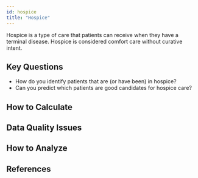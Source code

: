 ```yaml
---
id: hospice
title: "Hospice"
---
```

Hospice is a type of care that patients can receive when they have a terminal disease.  Hospice is considered comfort care without curative intent.

## Key Questions
- How do you identify patients that are (or have been) in hospice?
- Can you predict which patients are good candidates for hospice care?

## How to Calculate

## Data Quality Issues

## How to Analyze

## References